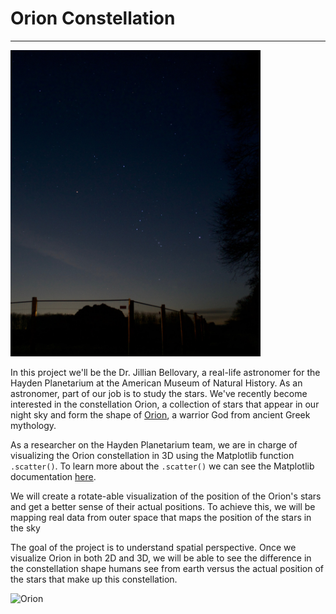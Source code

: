 # Orion Constellation
***

<img src="orion_image_simon_godfrey.jpg" alt="Orion Constellation" width="400">

In this project we'll be the Dr. Jillian Bellovary, a real-life astronomer for the Hayden Planetarium at the American Museum of Natural History. As an astronomer, part of our job is to study the stars. We've recently become interested in the constellation Orion, a collection of stars that appear in our night sky and form the shape of [Orion](https://en.wikipedia.org/wiki/Orion_(constellation)), a warrior God from ancient Greek mythology. 

As a researcher on the Hayden Planetarium team, we are in charge of visualizing the Orion constellation in 3D using the Matplotlib function `.scatter()`. To learn more about the `.scatter()` we can see the Matplotlib documentation [here](https://matplotlib.org/api/_as_gen/matplotlib.pyplot.scatter.html). 

We will create a rotate-able visualization of the position of the Orion's stars and get a better sense of their actual positions. To achieve this, we will be mapping real data from outer space that maps the position of the stars in the sky

The goal of the project is to understand spatial perspective. Once we visualize Orion in both 2D and 3D, we will be able to see the difference in the constellation shape humans see from earth versus the actual position of the stars that make up this constellation.

<img src="https://upload.wikimedia.org/wikipedia/commons/9/91/Orion_constellation_with_star_labels.jpg" alt="Orion" style="width: 400px;"/>